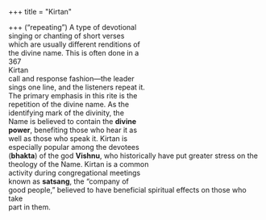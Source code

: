 +++
title = "Kirtan"

+++
(“repeating”) A type of devotional  
singing or chanting of short verses  
which are usually different renditions of  
the divine name. This is often done in a  
367  
Kirtan  
call and response fashion—the leader  
sings one line, and the listeners repeat it.  
The primary emphasis in this rite is the  
repetition of the divine name. As the  
identifying mark of the divinity, the  
Name is believed to contain the **divine**  
**power**, benefiting those who hear it as  
well as those who speak it. Kirtan is  
especially popular among the devotees  
(**bhakta**) of the god **Vishnu**, who historically have put greater stress on the theology of the Name. Kirtan is a common  
activity during congregational meetings  
known as **satsang**, the “company of  
good people,” believed to have beneficial spiritual effects on those who take  
part in them.
